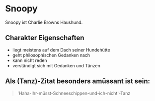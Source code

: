 # Snoopy
Snoopy ist Charlie Browns Haushund.

## Charakter Eigenschaften
* liegt meistens auf dem Dach seiner Hundehütte
* geht philosophischen Gedanken nach
* kann nicht reden
* verständigt sich mit Gedanken und Tänzen

## Als (Tanz)-Zitat besonders amüssant ist sein: 
> 'Haha-Ihr-müsst-Schneeschippen-und-ich-nicht'-Tanz